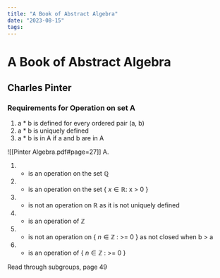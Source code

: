 ```yaml
---
title: "A Book of Abstract Algebra"
date: "2023-08-15"
tags:
---
```


# A Book of Abstract Algebra
## Charles Pinter

### Requirements for Operation on set A
1. a * b is defined for every ordered pair (a, b)
2. a * b is uniquely defined
3. a * b is in A if a and b are in A

![[Pinter Algebra.pdf#page=27]]
A. 
1. * is an operation on the set $\mathbb{Q}$
2. * is an operation on the set { $x \in \mathbb{R}$: x > 0 }
3. * is not an operation on $\mathbb{R}$ as it is not uniquely defined
4. - is an operation of $\mathbb{Z}$
5. - is not an operation on { $n \in \mathbb{Z}$ : >= 0 }  as not closed when b > a
6. * is an operation of { $n \in \mathbb{Z}$ : >= 0 }

Read through subgroups, page 49